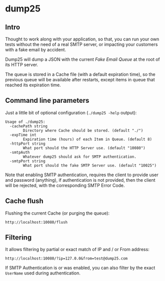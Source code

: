 # dump25

## Intro

Thought to work along with your application, so that, you can run your own tests without the need of a real SMTP server, 
or impacting your customers with a fake email by accident.

Dump25 will dump a JSON with the current _Fake Email Queue_ at the root of its HTTP server.

The queue is stored in a Cache file (with a default expiration time), 
so the previous queue will be available after restarts, 
except items in queue that reached its expiration time.

## Command line parameters

Just a little bit of optional configuration (`./dump25 -help` output):
```
Usage of ./dump25:
  -cachePath string
        Directory where Cache should be stored. (default "./")
  -expTime int
        Expiration time (hours) of each Item in Queue. (default 8)
  -httpPort string
        What port should the HTTP Server use. (default "10080")
  -smtpAuth
        Whatever dump25 should ask for SMTP authentication.
  -smtpPort string
        What port should the fake SMTP Server use. (default "10025")

```

Note that enabling SMTP authentication, requires the client to provide user and password (anything), 
if authentication is not provided, then the client will be rejected, with the corresponding SMTP Error Code.

## Cache flush
Flushing the current Cache (or purging the queue):
```
http://localhost:10080/flush
```

## Filtering

It allows filtering by partial or exact match of IP and / or From address:
```
http://localhost:10080/?ip=127.0.0&from=test@dump25.com
``` 
If SMTP Authentication is or was enabled, you can also filter by the exact `UserName` used 
during authentication.
